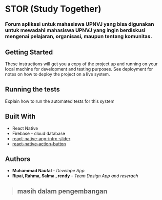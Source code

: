 # STOR (Study Together)

### Forum aplikasi untuk mahasiswa **UPNVJ** yang bisa digunakan untuk mewadahi mahasiswa **UPNVJ** yang ingin berdiskusi mengenai pelajaran, organisasi, maupun tentang komunitas.

## Getting Started

These instructions will get you a copy of the project up and running on your local machine for development and testing purposes. See deployment for notes on how to deploy the project on a live system.


## Running the tests

Explain how to run the automated tests for this system


## Built With

* React Native
* Firebase - cloud database
* [react-native-app-intro-slider](https://github.com/Jacse/react-native-app-intro-slider)
* [react-native-action-button](https://github.com/mastermoo/react-native-action-button)


## Authors

* **Muhammad Naufal** - *Develope App*
* **Ripai, Rahma, Salma , rendy** - *Team Design App and reserach*

> ## masih dalam pengembangan 




